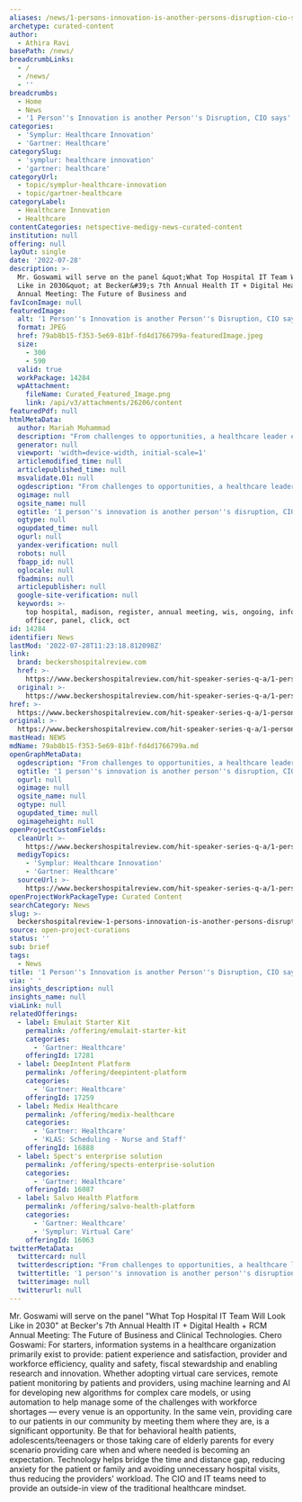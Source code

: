 ```yaml
---
aliases: /news/1-persons-innovation-is-another-persons-disruption-cio-says
archetype: curated-content
author:
  - Athira Ravi
basePath: /news/
breadcrumbLinks:
  - /
  - /news/
  - ''
breadcrumbs:
  - Home
  - News
  - '1 Person''s Innovation is another Person''s Disruption, CIO says'
categories:
  - 'Symplur: Healthcare Innovation'
  - 'Gartner: Healthcare'
categorySlug:
  - 'symplur: healthcare innovation'
  - 'gartner: healthcare'
categoryUrl:
  - topic/symplur-healthcare-innovation
  - topic/gartner-healthcare
categoryLabel:
  - Healthcare Innovation
  - Healthcare
contentCategories: netspective-medigy-news-curated-content
institution: null
offering: null
layOut: single
date: '2022-07-28'
description: >-
  Mr. Goswami will serve on the panel &quot;What Top Hospital IT Team Will Look
  Like in 2030&quot; at Becker&#39;s 7th Annual Health IT + Digital Health + RCM
  Annual Meeting: The Future of Business and 
favIconImage: null
featuredImage:
  alt: '1 Person''s Innovation is another Person''s Disruption, CIO says'
  format: JPEG
  href: 79ab8b15-f353-5e69-81bf-fd4d1766799a-featuredImage.jpeg
  size:
    - 300
    - 590
  valid: true
  workPackage: 14284
  wpAttachment:
    fileName: Curated_Featured_Image.png
    link: /api/v3/attachments/26206/content
featuredPdf: null
htmlMetaData:
  author: Mariah Muhammad
  description: "From challenges to opportunities, a healthcare leader explores healthcare's future. Chero Goswami serves as the chief information officer at Madison, Wis.-based UW Health.\_Mr. Goswami will serve on the panel \"What Top Hospital IT Team Will Look Like in 2030\" at Becker's 7th Annual Health IT + Digital Health + RCM Annual Meeting: The Future of Business and Clinical Technologies. As part of an ongoing series, Becker's is talking to healthcare leaders who plan to speak at the conference, which will take place Oct. 4-7 in Chicago.\_To learn more and register, click here."
  generator: null
  viewport: 'width=device-width, initial-scale=1'
  articlemodified_time: null
  articlepublished_time: null
  msvalidate.01: null
  ogdescription: "From challenges to opportunities, a healthcare leader explores healthcare's future. Chero Goswami serves as the chief information officer at Madison, Wis.-based UW Health.\_Mr. Goswami will serve on the panel \"What Top Hospital IT Team Will Look Like in 2030\" at Becker's 7th Annual Health IT + Digital Health + RCM Annual Meeting: The Future of Business and Clinical Technologies. As part of an ongoing series, Becker's is talking to healthcare leaders who plan to speak at the conference, which will take place Oct. 4-7 in Chicago.\_To learn more and register, click here."
  ogimage: null
  ogsite_name: null
  ogtitle: '1 person''s innovation is another person''s disruption, CIO says'
  ogtype: null
  ogupdated_time: null
  ogurl: null
  yandex-verification: null
  robots: null
  fbapp_id: null
  oglocale: null
  fbadmins: null
  articlepublisher: null
  google-site-verification: null
  keywords: >-
    top hospital, madison, register, annual meeting, wis, ongoing, information
    officer, panel, click, oct
id: 14284
identifier: News
lastMod: '2022-07-28T11:23:18.812098Z'
link:
  brand: beckershospitalreview.com
  href: >-
    https://www.beckershospitalreview.com/hit-speaker-series-q-a/1-person-s-innovation-is-another-person-s-disruption-cio-says.html
  original: >-
    https://www.beckershospitalreview.com/hit-speaker-series-q-a/1-person-s-innovation-is-another-person-s-disruption-cio-says.html
href: >-
  https://www.beckershospitalreview.com/hit-speaker-series-q-a/1-person-s-innovation-is-another-person-s-disruption-cio-says.html
original: >-
  https://www.beckershospitalreview.com/hit-speaker-series-q-a/1-person-s-innovation-is-another-person-s-disruption-cio-says.html
mastHead: NEWS
mdName: 79ab8b15-f353-5e69-81bf-fd4d1766799a.md
openGraphMetaData:
  ogdescription: "From challenges to opportunities, a healthcare leader explores healthcare's future. Chero Goswami serves as the chief information officer at Madison, Wis.-based UW Health.\_Mr. Goswami will serve on the panel \"What Top Hospital IT Team Will Look Like in 2030\" at Becker's 7th Annual Health IT + Digital Health + RCM Annual Meeting: The Future of Business and Clinical Technologies. As part of an ongoing series, Becker's is talking to healthcare leaders who plan to speak at the conference, which will take place Oct. 4-7 in Chicago.\_To learn more and register, click here."
  ogtitle: '1 person''s innovation is another person''s disruption, CIO says'
  ogurl: null
  ogimage: null
  ogsite_name: null
  ogtype: null
  ogupdated_time: null
  ogimageheight: null
openProjectCustomFields:
  cleanUrl: >-
    https://www.beckershospitalreview.com/hit-speaker-series-q-a/1-person-s-innovation-is-another-person-s-disruption-cio-says.html
  medigyTopics:
    - 'Symplur: Healthcare Innovation'
    - 'Gartner: Healthcare'
  sourceUrl: >-
    https://www.beckershospitalreview.com/hit-speaker-series-q-a/1-person-s-innovation-is-another-person-s-disruption-cio-says.html
openProjectWorkPackageType: Curated Content
searchCategory: News
slug: >-
  beckershospitalreview-1-persons-innovation-is-another-persons-disruption-cio-says
source: open-project-curations
status: ''
sub: brief
tags:
  - News
title: '1 Person''s Innovation is another Person''s Disruption, CIO says'
via: ' '
insights_description: null
insights_name: null
viaLink: null
relatedOfferings:
  - label: Emulait Starter Kit
    permalink: /offering/emulait-starter-kit
    categories:
      - 'Gartner: Healthcare'
    offeringId: 17281
  - label: DeepIntent Platform
    permalink: /offering/deepintent-platform
    categories:
      - 'Gartner: Healthcare'
    offeringId: 17259
  - label: Medix Healthcare
    permalink: /offering/medix-healthcare
    categories:
      - 'Gartner: Healthcare'
      - 'KLAS: Scheduling - Nurse and Staff'
    offeringId: 16888
  - label: Spect's enterprise solution
    permalink: /offering/spects-enterprise-solution
    categories:
      - 'Gartner: Healthcare'
    offeringId: 16087
  - label: Salvo Health Platform
    permalink: /offering/salvo-health-platform
    categories:
      - 'Gartner: Healthcare'
      - 'Symplur: Virtual Care'
    offeringId: 16063
twitterMetaData:
  twittercard: null
  twitterdescription: "From challenges to opportunities, a healthcare leader explores healthcare's future. Chero Goswami serves as the chief information officer at Madison, Wis.-based UW Health.\_Mr. Goswami will serve on the panel \"What Top Hospital IT Team Will Look Like in 2030\" at Becker's 7th Annual Health IT + Digital Health + RCM Annual Meeting: The Future of Business and Clinical Technologies. As part of an ongoing series, Becker's is talking to healthcare leaders who plan to speak at the conference, which will take place Oct. 4-7 in Chicago.\_To learn more and register, click here."
  twittertitle: '1 person''s innovation is another person''s disruption, CIO says'
  twitterimage: null
  twitterurl: null
---
```

Mr. Goswami will serve on the panel &quot;What Top Hospital IT Team Will Look Like in 2030&quot; at Becker&#39;s 7th Annual Health IT + Digital Health + RCM Annual Meeting: The Future of Business and Clinical Technologies. Chero Goswami: For starters, information systems in a healthcare organization primarily exist to provide: patient experience and satisfaction, provider and workforce efficiency, quality and safety, fiscal stewardship and enabling research and innovation. Whether adopting virtual care services, remote patient monitoring by patients and providers, using machine learning and AI for developing new algorithms for complex care models, or using automation to help manage some of the challenges with workforce shortages — every venue is an opportunity. In the same vein, providing care to our patients in our community by meeting them where they are, is a significant opportunity. Be that for behavioral health patients, adolescents/teenagers or those taking care of elderly parents for every scenario providing care when and where needed is becoming an expectation. Technology helps bridge the time and distance gap, reducing anxiety for the patient or family and avoiding unnecessary hospital visits, thus reducing the providers&#39; workload. The CIO and IT teams need to provide an outside-in view of the traditional healthcare mindset.